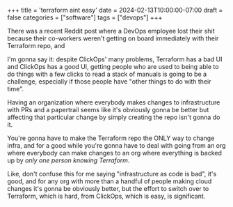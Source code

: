 +++
title = 'terraform aint easy'
date = 2024-02-13T10:00:00-07:00
draft = false
categories = ["software"]
tags = ["devops"]
+++

There was a recent Reddit post where a DevOps employee lost their shit because their co-workers weren't getting on board immediately with their Terraform repo, and

I'm gonna say it: despite ClickOps' many problems, Terraform has a bad UI and ClickOps has a good UI, getting people who are used to being able to do things with a few clicks to read a stack of manuals is going to be a challenge, especially if those people have "other things to do with their time".

Having an organization where everybody makes changes to infrastructure with PRs and a papertrail seems like it's obviously gonna be better but affecting that particular change by simply creating the repo isn't gonna do it.

You're gonna have to make the Terraform repo the ONLY way to change infra, and for a good while you're gonna have to deal with going from an org where everybody can make changes to an org where everything is backed up by _only one person knowing Terraform_.

Like, don't confuse this for me saying "infrastructure as code is bad", it's good, and for any org with more than a handful of people making cloud changes it's gonna be obviously better, but the effort to switch over to Terraform, which is hard, from ClickOps, which is easy, is significant.